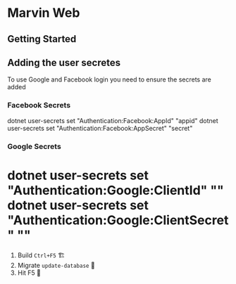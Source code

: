 # Marvin Web

## Getting Started

## Adding the user secretes

To use Google and Facebook login you need to ensure the secrets are added

### Facebook Secrets

dotnet user-secrets set "Authentication:Facebook:AppId" "appid"
dotnet user-secrets set "Authentication:Facebook:AppSecret" "secret"

### Google Secrets

dotnet user-secrets set "Authentication:Google:ClientId" "<client-id>"
dotnet user-secrets set "Authentication:Google:ClientSecret" "<client-secret>"
=======
1. Build `Ctrl+F5` 🏗
2. Migrate `update-database` 📅
3. Hit F5 🚀

